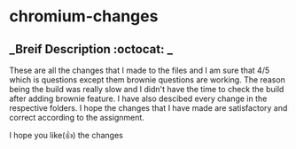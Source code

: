 # chromium-changes

## _Breif Description :octocat: _

These are all the changes that I made to the files and I am sure that 4/5 which is questions except them brownie questions are working. The reason being the build was really slow and I didn't have the time to check the build after adding brownie feature.
I have also descibed every change in the respective folders. I hope the changes that I have made are satisfactory and correct according to the assignment.

I hope you like(👍) the changes
